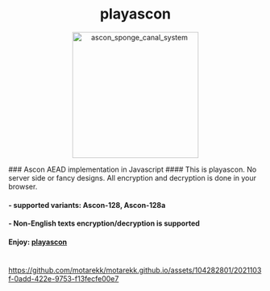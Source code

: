 <h1 align="center">playascon</h1>
<p align="center">
<img width="250" alt="ascon_sponge_canal_system" src="https://github.com/motarekk/motarekk.github.io/assets/104282801/206bd7c5-f184-4f53-9ccb-eba4c5221787">
</p>
### Ascon AEAD implementation in Javascript 
#### This is playascon. No server side or fancy designs. All encryption and decryption is done in your browser.

#### - supported variants: Ascon-128, Ascon-128a
#### - Non-English texts encryption/decryption is supported
#### Enjoy: [playascon](https://motarekk.github.io/)
#
https://github.com/motarekk/motarekk.github.io/assets/104282801/2021103f-0add-422e-9753-f13fecfe00e7

